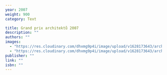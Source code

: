 ```yaml
---
year: 2007
weight: 900
category: Text

title: Grand prix architektů 2007
description: ""
authors: ""
images:
  - "https://res.cloudinary.com/dhxmg9p4i/image/upload/v1628173643/archweb/SKM_C224e21072114470_0002_in06dn.jpg"
  - "https://res.cloudinary.com/dhxmg9p4i/image/upload/v1628173643/archweb/SKM_C224e21072114470_0003_ffbhca.jpg"
publisher: ""
link: ""
isbn: ""
---
```

